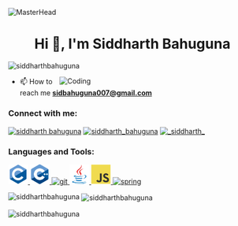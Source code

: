 ![MasterHead](https://1.bp.blogspot.com/-7A4WynwLsMw/XbBpCXG8fHI/AAAAAAAAMt4/uOa1bpLskYgrwGbllhSu2SDj_Mig8SXJQCLcBGAsYHQ/s1600/2000_600px.gif)
<h1 align="center">Hi 👋, I'm Siddharth Bahuguna</h1>
<p align="left"> <img src="https://komarev.com/ghpvc/?username=siddharthbahuguna&label=Profile%20views&color=0e75b6&style=flat" alt="siddharthbahuguna" /> </p>

<img align="right" alt="Coding" width="400" src="https://media.tenor.com/GVk4jB2u_i8AAAAd/coding.gif">

- 📫 How to reach me **sidbahuguna007@gmail.com**

<h3 align="left">Connect with me:</h3>
<p align="left">
<a href="https://linkedin.com/in/siddharth bahuguna" target="blank"><img align="center" src="https://raw.githubusercontent.com/rahuldkjain/github-profile-readme-generator/master/src/images/icons/Social/linked-in-alt.svg" alt="siddharth bahuguna" height="30" width="40" /></a>
<a href="https://www.leetcode.com/siddharth_bahuguna" target="blank"><img align="center" src="https://raw.githubusercontent.com/rahuldkjain/github-profile-readme-generator/master/src/images/icons/Social/leet-code.svg" alt="siddharth_bahuguna" height="30" width="40" /></a>
<a href="https://auth.geeksforgeeks.org/user/_siddharth_" target="blank"><img align="center" src="https://raw.githubusercontent.com/rahuldkjain/github-profile-readme-generator/master/src/images/icons/Social/geeks-for-geeks.svg" alt="_siddharth_" height="30" width="40" /></a>
</p>

<h3 align="left">Languages and Tools:</h3>
<p align="left"> <a href="https://www.cprogramming.com/" target="_blank" rel="noreferrer"> <img src="https://raw.githubusercontent.com/devicons/devicon/master/icons/c/c-original.svg" alt="c" width="40" height="40"/> </a> <a href="https://www.w3schools.com/cpp/" target="_blank" rel="noreferrer"> <img src="https://raw.githubusercontent.com/devicons/devicon/master/icons/cplusplus/cplusplus-original.svg" alt="cplusplus" width="40" height="40"/> </a> <a href="https://git-scm.com/" target="_blank" rel="noreferrer"> <img src="https://www.vectorlogo.zone/logos/git-scm/git-scm-icon.svg" alt="git" width="40" height="40"/> </a> <a href="https://www.java.com" target="_blank" rel="noreferrer"> <img src="https://raw.githubusercontent.com/devicons/devicon/master/icons/java/java-original.svg" alt="java" width="40" height="40"/> </a> <a href="https://developer.mozilla.org/en-US/docs/Web/JavaScript" target="_blank" rel="noreferrer"> <img src="https://raw.githubusercontent.com/devicons/devicon/master/icons/javascript/javascript-original.svg" alt="javascript" width="40" height="40"/> </a> <a href="https://spring.io/" target="_blank" rel="noreferrer"> <img src="https://www.vectorlogo.zone/logos/springio/springio-icon.svg" alt="spring" width="40" height="40"/> </a> </p>

<p><img align="left" src="https://github-readme-stats.vercel.app/api/top-langs?username=siddharthbahuguna&show_icons=true&locale=en&layout=compact" alt="siddharthbahuguna" /></p>

<p>&nbsp;<img align="center" src="https://github-readme-stats.vercel.app/api?username=siddharthbahuguna&show_icons=true&locale=en" alt="siddharthbahuguna" /></p>

<p><img align="center" src="https://github-readme-streak-stats.herokuapp.com/?user=siddharthbahuguna&" alt="siddharthbahuguna" /></p>
